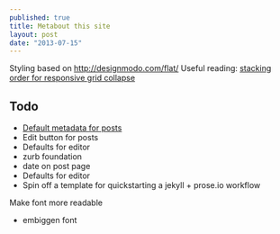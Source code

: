 ```yaml
---
published: true
title: Metabout this site
layout: post
date: "2013-07-15"
---
```


Styling based on http://designmodo.com/flat/
Useful reading: [stacking order for responsive grid collapse][gco]

[gco]:http://stackoverflow.com/questions/12226859/is-it-possible-to-choose-the-stacking-order-of-spans

## Todo

- [Default metadata for posts][pmd]
- Edit button for posts
- Defaults for editor
- zurb foundation
- date on post page
- Defaults for editor
- Spin off a template for quickstarting a jekyll + prose.io workflow

[pmd]: https://github.com/prose/prose/wiki/Prose-Configuration#wiki-metadata
 
Make font more readable
- embiggen font
